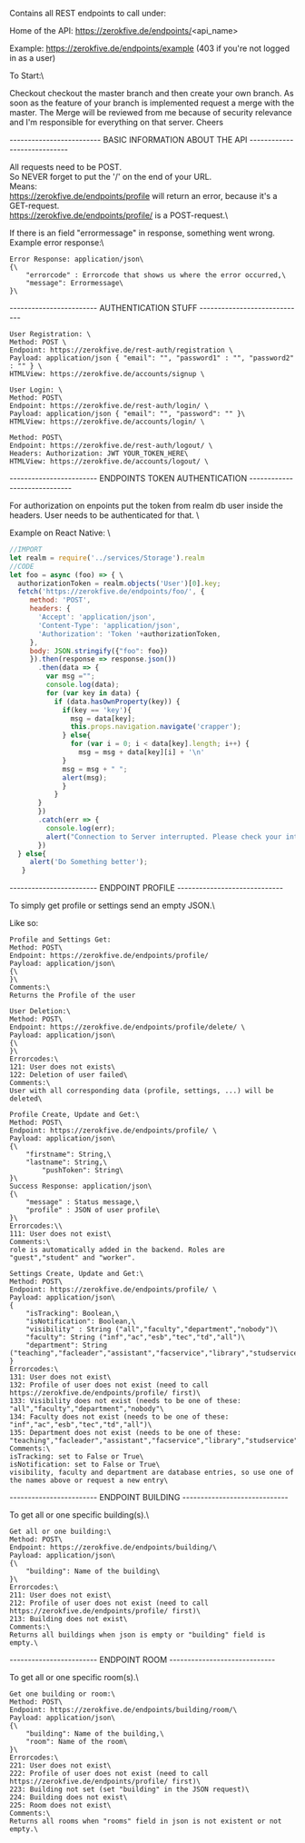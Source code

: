 Contains all REST endpoints to call under:

Home of the API: https://zerokfive.de/endpoints/<api_name>

Example: https://zerokfive.de/endpoints/example (403 if you're not logged in as a user)


To Start:\

Checkout checkout the master branch and then create your own branch. As soon as the feature of your branch is implemented request a merge with the master. The Merge will be reviewed from me because of security relevance and I'm responsible for everything on that server. Cheers

------------------------- BASIC INFORMATION ABOUT THE API ----------------------------

All requests need to be POST.\
So NEVER forget to put the '/' on the end of your URL.\
Means:\
https://zerokfive.de/endpoints/profile will return an error, because it's a GET-request.\
https://zerokfive.de/endpoints/profile/ is a POST-request.\

If there is an field "errormessage" in response, something went wrong.\
Example error response:\
```
Error Response: application/json\
{\
    "errorcode" : Errorcode that shows us where the error occurred,\
    "message": Errormessage\
}\
```
------------------------ AUTHENTICATION STUFF -----------------------------
```
User Registration: \
Method: POST \
Endpoint: https://zerokfive.de/rest-auth/registration \
Payload: application/json { "email": "", "password1" : "", "password2" : "" } \
HTMLView: https://zerokfive.de/accounts/signup \
```
```
User Login: \
Method: POST\
Endpoint: https://zerokfive.de/rest-auth/login/ \
Payload: application/json { "email": "", "password": "" }\
HTMLView: https://zerokfive.de/accounts/login/ \
```
```
Method: POST\
Endpoint: https://zerokfive.de/rest-auth/logout/ \
Headers: Authorization: JWT YOUR_TOKEN_HERE\
HTMLView: https://zerokfive.de/accounts/logout/ \
```
------------------------ ENDPOINTS TOKEN AUTHENTICATION -----------------------------

For authorization on enpoints put the token from realm db user inside the headers.
User needs to be authenticated for that. \

Example on React Native: \

```javascript
//IMPORT
let realm = require('../services/Storage').realm 
//CODE 
let foo = async (foo) => { \
  authorizationToken = realm.objects('User')[0].key;
  fetch('https://zerokfive.de/endpoints/foo/', {
     method: 'POST',
     headers: {
       'Accept': 'application/json',
       'Content-Type': 'application/json',
       'Authorization': 'Token '+authorizationToken,
     },
     body: JSON.stringify({"foo": foo})
     }).then(response => response.json())
       .then(data => {
         var msg ="";
         console.log(data); 
         for (var key in data) {
           if (data.hasOwnProperty(key)) {
             if(key == 'key'){
               msg = data[key];
               this.props.navigation.navigate('crapper');
             } else{
               for (var i = 0; i < data[key].length; i++) {
                 msg = msg + data[key][i] + '\n'
             }
             msg = msg + " ";
             alert(msg);
             }
           }
       }
       })
       .catch(err => {
         console.log(err);
         alert("Connection to Server interrupted. Please check your internet connection");
       })
  } else{ 
     alert('Do Something better');
   }
```

------------------------ ENDPOINT PROFILE -----------------------------

To simply get profile or settings send an empty JSON.\

Like so:
```
Profile and Settings Get:
Method: POST\
Endpoint: https://zerokfive.de/endpoints/profile/
Payload: application/json\
{\
}\
Comments:\
Returns the Profile of the user
```

```
User Deletion:\
Method: POST\
Endpoint: https://zerokfive.de/endpoints/profile/delete/ \
Payload: application/json\ 
{\
}\
Errorcodes:\
121: User does not exists\
122: Deletion of user failed\
Comments:\
User with all corresponding data (profile, settings, ...) will be deleted\
```

```
Profile Create, Update and Get:\
Method: POST\
Endpoint: https://zerokfive.de/endpoints/profile/ \
Payload: application/json\ 
{\
	"firstname": String,\ 
	"lastname": String,\
    	"pushToken": String\
}\
Success Response: application/json\
{\
    "message" : Status message,\
    "profile" : JSON of user profile\
}\
Errorcodes:\\
111: User does not exist\
Comments:\
role is automatically added in the backend. Roles are "guest","student" and "worker".
```

```
Settings Create, Update and Get:\
Method: POST\
Endpoint: https://zerokfive.de/endpoints/profile/ \
Payload: application/json\
{
	"isTracking": Boolean,\
	"isNotification": Boolean,\
	"visibility" : String ("all","faculty","department","nobody")\ 
	"faculty": String ("inf","ac","esb","tec","td","all")\
	"department": String ("teaching","facleader","assistant","facservice","library","studservice")\
}
Errorcodes:\
131: User does not exist\
132: Profile of user does not exist (need to call https://zerokfive.de/endpoints/profile/ first)\
133: Visibility does not exist (needs to be one of these: "all","faculty","department","nobody"\ 
134: Faculty does not exist (needs to be one of these: "inf","ac","esb","tec","td","all")\ 
135: Department does not exist (needs to be one of these: "teaching","facleader","assistant","facservice","library","studservice"\ 
Comments:\
isTracking: set to False or True\
isNotification: set to False or True\
visibility, faculty and department are database entries, so use one of the names above or request a new entry\
```

------------------------ ENDPOINT BUILDING -----------------------------

To get all or one specific building(s).\

```
Get all or one building:\
Method: POST\
Endpoint: https://zerokfive.de/endpoints/building/\
Payload: application/json\
{\
    "building": Name of the building\
}\
Errorcodes:\
211: User does not exist\
212: Profile of user does not exist (need to call https://zerokfive.de/endpoints/profile/ first)\
213: Building does not exist\
Comments:\
Returns all buildings when json is empty or "building" field is empty.\
```

------------------------ ENDPOINT ROOM -----------------------------

To get all or one specific room(s).\

```
Get one building or room:\
Method: POST\
Endpoint: https://zerokfive.de/endpoints/building/room/\
Payload: application/json\
{\
    "building": Name of the building,\
    "room": Name of the room\
}\
Errorcodes:\
221: User does not exist\
222: Profile of user does not exist (need to call https://zerokfive.de/endpoints/profile/ first)\
223: Building not set (set "building" in the JSON request)\
224: Building does not exist\
225: Room does not exist\
Comments:\
Returns all rooms when "rooms" field in json is not existent or not empty.\
```
